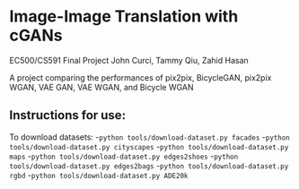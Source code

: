 # Image-Image Translation with cGANs
EC500/CS591 Final Project
John Curci, Tammy Qiu, Zahid Hasan

A project comparing the performances of pix2pix, BicycleGAN, pix2pix WGAN, VAE GAN, VAE WGAN, and Bicycle WGAN


## Instructions for use:
To download datasets:
  -`python tools/download-dataset.py facades`
  -`python tools/download-dataset.py cityscapes`
  -`python tools/download-dataset.py maps`
  -`python tools/download-dataset.py edges2shoes`
  -`python tools/download-dataset.py edges2bags`
  -`python tools/download-dataset.py rgbd`
  -`python tools/download-dataset.py ADE20k`
